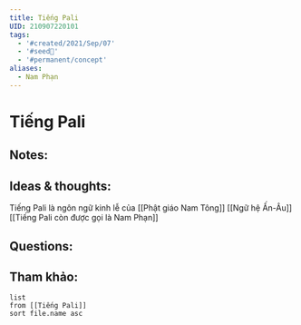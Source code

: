 ```yaml
---
title: Tiếng Pali
UID: 210907220101
tags:
  - '#created/2021/Sep/07'
  - '#seed🥜'
  - '#permanent/concept'
aliases:
  - Nam Phạn
---
```

# Tiếng Pali

## Notes:


## Ideas & thoughts:
Tiếng Pali là ngôn ngữ kinh lễ của [[Phật giáo Nam Tông]]
[[Ngữ hệ Ấn-Âu]]
[[Tiếng Pali còn được gọi là Nam Phạn]]

## Questions:


## Tham khảo:
```dataview
list
from [[Tiếng Pali]]
sort file.name asc
```